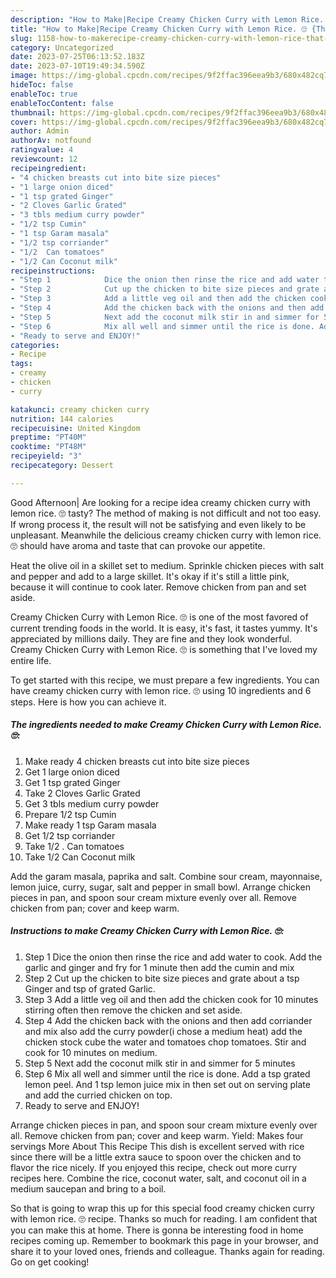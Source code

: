 ```yaml
---
description: "How to Make|Recipe Creamy Chicken Curry with Lemon Rice. 🙄 {That is Simple"
title: "How to Make|Recipe Creamy Chicken Curry with Lemon Rice. 🙄 {That is Simple"
slug: 1158-how-to-makerecipe-creamy-chicken-curry-with-lemon-rice-that-is-simple
category: Uncategorized
date: 2023-07-25T06:13:52.183Z
date: 2023-07-10T19:49:34.590Z
image: https://img-global.cpcdn.com/recipes/9f2ffac396eea9b3/680x482cq70/creamy-chicken-curry-with-lemon-rice-recipe-main-photo.jpg
hideToc: false
enableToc: true
enableTocContent: false
thumbnail: https://img-global.cpcdn.com/recipes/9f2ffac396eea9b3/680x482cq70/creamy-chicken-curry-with-lemon-rice-recipe-main-photo.jpg
cover: https://img-global.cpcdn.com/recipes/9f2ffac396eea9b3/680x482cq70/creamy-chicken-curry-with-lemon-rice-recipe-main-photo.jpg
author: Admin
authorAv: notfound
ratingvalue: 4
reviewcount: 12
recipeingredient:
- "4 chicken breasts cut into bite size pieces"
- "1 large onion diced"
- "1 tsp grated Ginger"
- "2 Cloves Garlic Grated"
- "3 tbls medium curry powder"
- "1/2 tsp Cumin"
- "1 tsp Garam masala"
- "1/2 tsp corriander"
- "1/2  Can tomatoes"
- "1/2 Can Coconut milk"
recipeinstructions:
- "Step 1            Dice the onion then rinse the rice and add water to cook. Add the garlic and ginger and fry for 1 minute then add the cumin and mix"
- "Step 2            Cut up the chicken to bite size pieces and grate about a tsp Ginger and tsp of grated Garlic."
- "Step 3            Add a little veg oil and then add the chicken cook for 10 minutes stirring often then remove the chicken and set aside."
- "Step 4            Add the chicken back with the onions and then add corriander and mix also add the curry powder(i chose a medium heat) add the chicken stock cube the water and tomatoes chop tomatoes. Stir and cook for 10 minutes on medium."
- "Step 5            Next add the coconut milk stir in and simmer for 5 minutes"
- "Step 6            Mix all well and simmer until the rice is done. Add a tsp grated lemon peel. And 1 tsp lemon juice mix in then set out on serving plate and add the curried chicken on top."
- "Ready to serve and ENJOY!"
categories:
- Recipe
tags:
- creamy
- chicken
- curry

katakunci: creamy chicken curry 
nutrition: 144 calories
recipecuisine: United Kingdom
preptime: "PT40M"
cooktime: "PT48M"
recipeyield: "3"
recipecategory: Dessert

---
```



Good Afternoon| Are looking for a recipe idea creamy chicken curry with lemon rice. 🙄 tasty? The method of making is not difficult and not too easy. If wrong process it, the result will not be satisfying and even likely to be unpleasant. Meanwhile the delicious creamy chicken curry with lemon rice. 🙄 should have aroma and taste that can provoke our appetite.





Heat the olive oil in a skillet set to medium. Sprinkle chicken pieces with salt and pepper and add to a large skillet. It&#39;s okay if it&#39;s still a little pink, because it will continue to cook later. Remove chicken from pan and set aside.

Creamy Chicken Curry with Lemon Rice. 🙄 is one of the most favored of current trending foods in the world. It is easy, it's fast, it tastes yummy. It's appreciated by millions daily. They are fine and they look wonderful. Creamy Chicken Curry with Lemon Rice. 🙄 is something that I've loved my entire life.


To get started with this recipe, we must prepare a few ingredients. You can have creamy chicken curry with lemon rice. 🙄 using 10 ingredients and 6 steps. Here is how you can achieve it.

<!--inarticleads1-->

##### The ingredients needed to make Creamy Chicken Curry with Lemon Rice. 🙄:

1. Make ready 4 chicken breasts cut into bite size pieces
1. Get 1 large onion diced
1. Get 1 tsp grated Ginger
1. Take 2 Cloves Garlic Grated
1. Get 3 tbls medium curry powder
1. Prepare 1/2 tsp Cumin
1. Make ready 1 tsp Garam masala
1. Get 1/2 tsp corriander
1. Take 1/2 . Can tomatoes
1. Take 1/2 Can Coconut milk


Add the garam masala, paprika and salt. Combine sour cream, mayonnaise, lemon juice, curry, sugar, salt and pepper in small bowl. Arrange chicken pieces in pan, and spoon sour cream mixture evenly over all. Remove chicken from pan; cover and keep warm. 

<!--inarticleads2-->

##### Instructions to make Creamy Chicken Curry with Lemon Rice. 🙄:

1. Step 1            Dice the onion then rinse the rice and add water to cook. Add the garlic and ginger and fry for 1 minute then add the cumin and mix
1. Step 2            Cut up the chicken to bite size pieces and grate about a tsp Ginger and tsp of grated Garlic.
1. Step 3            Add a little veg oil and then add the chicken cook for 10 minutes stirring often then remove the chicken and set aside.
1. Step 4            Add the chicken back with the onions and then add corriander and mix also add the curry powder(i chose a medium heat) add the chicken stock cube the water and tomatoes chop tomatoes. Stir and cook for 10 minutes on medium.
1. Step 5            Next add the coconut milk stir in and simmer for 5 minutes
1. Step 6            Mix all well and simmer until the rice is done. Add a tsp grated lemon peel. And 1 tsp lemon juice mix in then set out on serving plate and add the curried chicken on top.
1. Ready to serve and ENJOY!

Arrange chicken pieces in pan, and spoon sour cream mixture evenly over all. Remove chicken from pan; cover and keep warm. Yield: Makes four servings More About This Recipe This dish is excellent served with rice since there will be a little extra sauce to spoon over the chicken and to flavor the rice nicely. If you enjoyed this recipe, check out more curry recipes here. Combine the rice, coconut water, salt, and coconut oil in a medium saucepan and bring to a boil. 

So that is going to wrap this up for this special food creamy chicken curry with lemon rice. 🙄 recipe. Thanks so much for reading. I am confident that you can make this at home. There is gonna be interesting food in home recipes coming up. Remember to bookmark this page in your browser, and share it to your loved ones, friends and colleague. Thanks again for reading. Go on get cooking!
